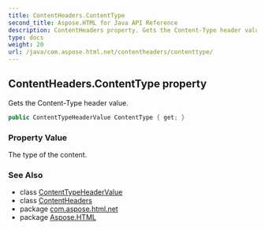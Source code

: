 ```yaml
---
title: ContentHeaders.ContentType
second_title: Aspose.HTML for Java API Reference
description: ContentHeaders property. Gets the Content-Type header value
type: docs
weight: 20
url: /java/com.aspose.html.net/contentheaders/contenttype/
---
```

## ContentHeaders.ContentType property

Gets the Content-Type header value.

```java
public ContentTypeHeaderValue ContentType { get; }
```

### Property Value

The type of the content.

### See Also

* class [ContentTypeHeaderValue](../../../com.aspose.html.net.headers/contenttypeheadervalue/)
* class [ContentHeaders](../)
* package [com.aspose.html.net](../../contentheaders/)
* package [Aspose.HTML](../../../)
